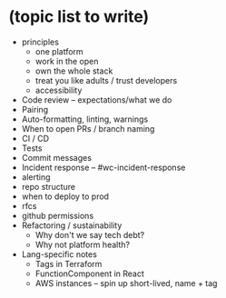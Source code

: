 # (topic list to write)

* principles
  * one platform
  * work in the open
  * own the whole stack
  * treat you like adults / trust developers
  * accessibility
* Code review – expectations/what we do
* Pairing
* Auto-formatting, linting, warnings
* When to open PRs / branch naming
* CI / CD
* Tests
* Commit messages
* Incident response – #wc-incident-response
* alerting
* repo structure
* when to deploy to prod
* rfcs
* github permissions
* Refactoring / sustainability
  * Why don't we say tech debt?
  * Why not platform health?
* Lang-specific notes
  * Tags in Terraform
  * FunctionComponent in React
  * AWS instances – spin up short-lived, name + tag
